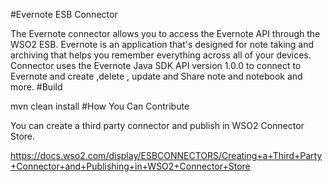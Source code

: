 #Evernote ESB Connector

The Evernote connector allows you to access the Evernote API through the WSO2 ESB. Evernote is an application that's designed for note taking and archiving that helps you remember everything across all of your devices. Connector uses the Evernote Java SDK API version 1.0.0 to connect to Evernote and create ,delete , update and Share note and notebook and more.
#Build

mvn clean install
#How You Can Contribute

You can create a third party connector and publish in WSO2 Connector Store.

https://docs.wso2.com/display/ESBCONNECTORS/Creating+a+Third+Party+Connector+and+Publishing+in+WSO2+Connector+Store
